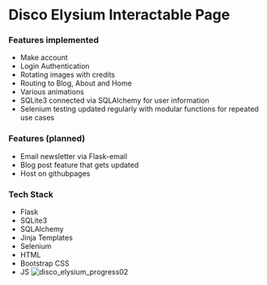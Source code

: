 # Disco Elysium Interactable Page

### Features implemented
- Make account
- Login Authentication
- Rotating images with credits
- Routing to Blog, About and Home
- Various animations
- SQLite3 connected via SQLAlchemy for user information
- Selenium testing updated regularly with modular functions for repeated use cases


### Features (planned)
- Email newsletter via Flask-email
- Blog post feature that gets updated
- Host on githubpages


### Tech Stack
- Flask
- SQLite3
- SQLAlchemy
- Jinja Templates
- Selenium
- HTML
- Bootstrap CSS
- JS
![disco_elysium_progress02](https://github.com/user-attachments/assets/23662029-6cc0-4e36-bec5-c3e9124c0758)
